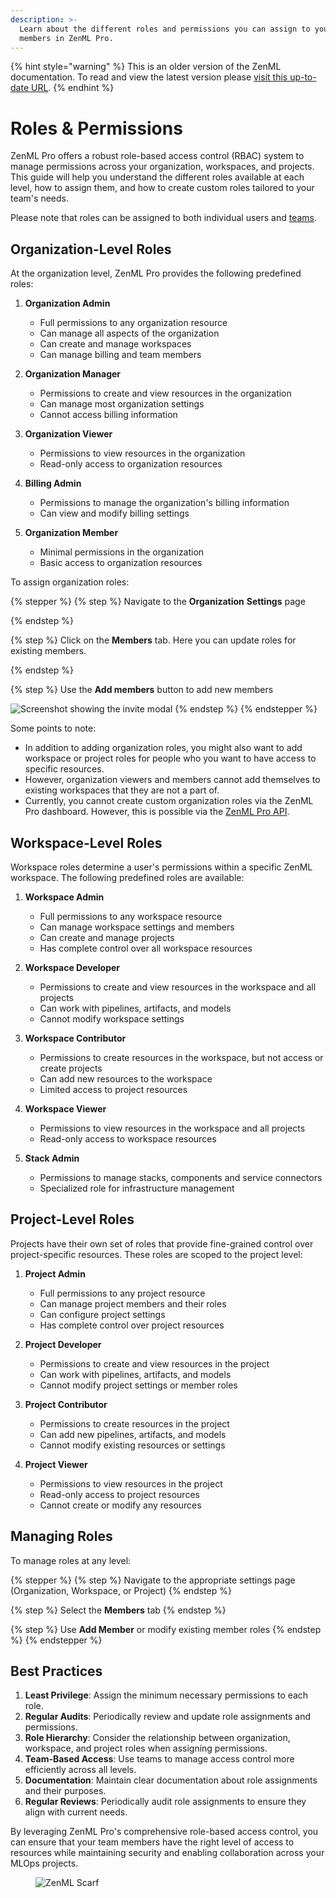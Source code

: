 ```yaml
---
description: >-
  Learn about the different roles and permissions you can assign to your team
  members in ZenML Pro.
---
```


{% hint style="warning" %}
This is an older version of the ZenML documentation. To read and view the latest version please [visit this up-to-date URL](https://docs.zenml.io).
{% endhint %}


# Roles & Permissions

ZenML Pro offers a robust role-based access control (RBAC) system to manage permissions across your organization, workspaces, and projects. This guide will help you understand the different roles available at each level, how to assign them, and how to create custom roles tailored to your team's needs.

Please note that roles can be assigned to both individual users and [teams](teams.md).

## Organization-Level Roles

At the organization level, ZenML Pro provides the following predefined roles:

1. **Organization Admin**
   * Full permissions to any organization resource
   * Can manage all aspects of the organization
   * Can create and manage workspaces
   * Can manage billing and team members

2. **Organization Manager**
   * Permissions to create and view resources in the organization
   * Can manage most organization settings
   * Cannot access billing information

3. **Organization Viewer**
   * Permissions to view resources in the organization
   * Read-only access to organization resources

4. **Billing Admin**
   * Permissions to manage the organization's billing information
   * Can view and modify billing settings

5. **Organization Member**
   * Minimal permissions in the organization
   * Basic access to organization resources

To assign organization roles:

{% stepper %}
{% step %}
Navigate to the **Organization** **Settings** page


{% endstep %}

{% step %}
Click on the **Members** tab. Here you can update roles for existing members.


{% endstep %}

{% step %}
Use the **Add members** button to add new members

![Screenshot showing the invite modal](../../.gitbook/assets/add_org_members.png)
{% endstep %}
{% endstepper %}

Some points to note:

* In addition to adding organization roles, you might also want to add workspace or project roles for people who you want to have access to specific resources.
* However, organization viewers and members cannot add themselves to existing workspaces that they are not a part of.
* Currently, you cannot create custom organization roles via the ZenML Pro dashboard. However, this is possible via the [ZenML Pro API](https://cloudapi.zenml.io/).

## Workspace-Level Roles

Workspace roles determine a user's permissions within a specific ZenML workspace. The following predefined roles are available:

1. **Workspace Admin**
   * Full permissions to any workspace resource
   * Can manage workspace settings and members
   * Can create and manage projects
   * Has complete control over all workspace resources

2. **Workspace Developer**
   * Permissions to create and view resources in the workspace and all projects
   * Can work with pipelines, artifacts, and models
   * Cannot modify workspace settings

3. **Workspace Contributor**
   * Permissions to create resources in the workspace, but not access or create projects
   * Can add new resources to the workspace
   * Limited access to project resources

4. **Workspace Viewer**
   * Permissions to view resources in the workspace and all projects
   * Read-only access to workspace resources

5. **Stack Admin**
   * Permissions to manage stacks, components and service connectors
   * Specialized role for infrastructure management

## Project-Level Roles

Projects have their own set of roles that provide fine-grained control over project-specific resources. These roles are scoped to the project level:

1. **Project Admin**
   * Full permissions to any project resource
   * Can manage project members and their roles
   * Can configure project settings
   * Has complete control over project resources

2. **Project Developer**
   * Permissions to create and view resources in the project
   * Can work with pipelines, artifacts, and models
   * Cannot modify project settings or member roles

3. **Project Contributor**
   * Permissions to create resources in the project
   * Can add new pipelines, artifacts, and models
   * Cannot modify existing resources or settings

4. **Project Viewer**
   * Permissions to view resources in the project
   * Read-only access to project resources
   * Cannot create or modify any resources

## Managing Roles

To manage roles at any level:

{% stepper %}
{% step %}
Navigate to the appropriate settings page (Organization, Workspace, or Project)
{% endstep %}

{% step %}
Select the **Members** tab
{% endstep %}

{% step %}
Use **Add Member** or modify existing member roles
{% endstep %}
{% endstepper %}

## Best Practices

1. **Least Privilege**: Assign the minimum necessary permissions to each role.
2. **Regular Audits**: Periodically review and update role assignments and permissions.
3. **Role Hierarchy**: Consider the relationship between organization, workspace, and project roles when assigning permissions.
4. **Team-Based Access**: Use teams to manage access control more efficiently across all levels.
5. **Documentation**: Maintain clear documentation about role assignments and their purposes.
6. **Regular Reviews**: Periodically audit role assignments to ensure they align with current needs.

By leveraging ZenML Pro's comprehensive role-based access control, you can ensure that your team members have the right level of access to resources while maintaining security and enabling collaboration across your MLOps projects.

<figure><img src="https://static.scarf.sh/a.png?x-pxid=f0b4f458-0a54-4fcd-aa95-d5ee424815bc" alt="ZenML Scarf"><figcaption></figcaption></figure>
